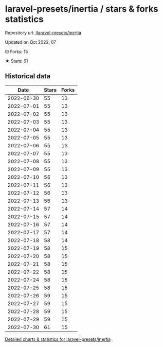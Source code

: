 # laravel-presets/inertia / stars & forks statistics

Repository url: [/laravel-presets/inertia](https://github.com/laravel-presets/inertia)

Updated on Oct 2022, 07

☋ Forks: 15

★ Stars: 61

## Historical data
| Date | Stars | Forks |
|------|-------|-------|
| 2022-06-30 | 55 | 13 | 
| 2022-07-01 | 55 | 13 | 
| 2022-07-02 | 55 | 13 | 
| 2022-07-03 | 55 | 13 | 
| 2022-07-04 | 55 | 13 | 
| 2022-07-05 | 55 | 13 | 
| 2022-07-06 | 55 | 13 | 
| 2022-07-07 | 55 | 13 | 
| 2022-07-08 | 55 | 13 | 
| 2022-07-09 | 55 | 13 | 
| 2022-07-10 | 56 | 13 | 
| 2022-07-11 | 56 | 13 | 
| 2022-07-12 | 56 | 13 | 
| 2022-07-13 | 56 | 13 | 
| 2022-07-14 | 57 | 14 | 
| 2022-07-15 | 57 | 14 | 
| 2022-07-16 | 57 | 14 | 
| 2022-07-17 | 57 | 14 | 
| 2022-07-18 | 58 | 14 | 
| 2022-07-19 | 58 | 15 | 
| 2022-07-20 | 58 | 15 | 
| 2022-07-21 | 58 | 15 | 
| 2022-07-22 | 58 | 15 | 
| 2022-07-24 | 58 | 15 | 
| 2022-07-25 | 58 | 15 | 
| 2022-07-26 | 59 | 15 | 
| 2022-07-27 | 59 | 15 | 
| 2022-07-28 | 59 | 15 | 
| 2022-07-29 | 59 | 15 | 
| 2022-07-30 | 61 | 15 | 


[Detailed charts & statistics for laravel-presets/inertia](https://reviewgithub.com/rep/laravel-presets/inertia)
